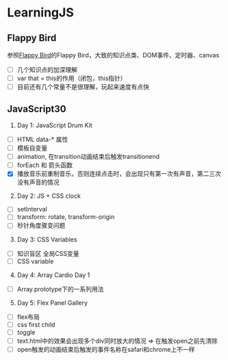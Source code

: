 # LearningJS

## Flappy Bird
参照[Flappy Bird](https://github.com/tzc123/canvas_game)的Flappy Bird，大致的知识点类、DOM事件、定时器、canvas

- [ ] 几个知识点的加深理解
- [ ] var that = this的作用（闭包，this指针）
- [ ] 目前还有几个常量不是很理解，玩起来速度有点快

## JavaScript30
1. Day 1: JavaScript Drum Kit
- [ ] HTML data-* 属性
- [ ] 模板自变量
- [ ] animation, 在transition动画结束后触发transitionend
- [ ] forEach 和 箭头函数 
- [x] 播放音乐前重制音乐，否则连续点击时，会出现只有第一次有声音，第二三次没有声音的情况

2. Day 2: JS + CSS clock
- [ ] setInterval
- [ ] transform: rotate, transform-origin
- [ ] 秒针角度骤变问题

3. Day 3: CSS Variables
- [ ] 知识盲区 全局CSS变量
- [ ] CSS variable

4. Day 4: Array Cardio Day 1
- [ ] Array.prototype下的一系列用法

5. Day 5: Flex Panel Gallery
- [ ] flex布局
- [ ] css first child
- [ ] toggle
- [ ] text.html中的效果会出现多个div同时放大的情况 => 在触发open之前先清除
- [ ] open触发的动画结束后触发的事件名称在safari和chrome上不一样